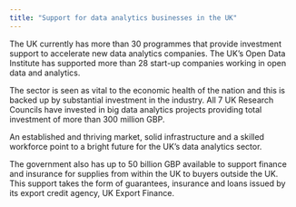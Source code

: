 ```yaml
---
title: "Support for data analytics businesses in the UK"
---
```


The UK currently has more than 30 programmes that provide investment support to accelerate new data analytics companies. The UK’s Open Data Institute has supported more than 28 start-up companies working in open data and analytics.

The sector is seen as vital to the economic health of the nation and this is backed up by substantial investment in the industry. All 7 UK Research Councils have invested in big data analytics projects providing total investment of more than 300 million GBP.  

An established and thriving market, solid infrastructure and a skilled workforce point to a bright future for the UK’s data analytics sector.

The government also has up to 50 billion GBP available to support finance and insurance for   supplies from within the UK to buyers outside the UK. This support takes the form of guarantees, insurance and loans issued by its export credit agency, UK Export Finance.
